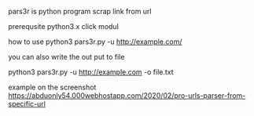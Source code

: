 pars3r is python program scrap link from url

prerequsite
 python3.x
 click modul


 how to use 
 python3 pars3r.py -u http://example.com/ 

 you can also write the out put to file

  python3 pars3r.py -u http://example.com -o file.txt


example on the screenshot 
https://abduonly54.000webhostapp.com/2020/02/pro-urls-parser-from-specific-url
